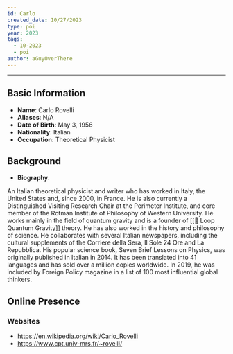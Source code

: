 ```yaml
---
id: Carlo
created_date: 10/27/2023
type: poi
year: 2023
tags:
  - 10-2023
  - poi
author: aGuyOverThere
---
```


----

## Basic Information

- **Name**: Carlo Rovelli
- **Aliases**: N/A
- **Date of Birth**: May 3, 1956 
- **Nationality**: Italian
- **Occupation**: Theoretical Physicist

## Background

- **Biography**: 

An Italian theoretical physicist and writer who has worked in Italy, the United States and, since 2000, in France. He is also currently a Distinguished Visiting Research Chair at the Perimeter Institute, and core member of the Rotman Institute of Philosophy of Western University. He works mainly in the field of quantum gravity and is a founder of [[🔭 Loop Quantum Gravity]] theory. He has also worked in the history and philosophy of science. He collaborates with several Italian newspapers, including the cultural supplements of the Corriere della Sera, Il Sole 24 Ore and La Repubblica. His popular science book, Seven Brief Lessons on Physics, was originally published in Italian in 2014. It has been translated into 41 languages and has sold over a million copies worldwide. In 2019, he was included by Foreign Policy magazine in a list of 100 most influential global thinkers.

## Online Presence

### Websites

- https://en.wikipedia.org/wiki/Carlo_Rovelli
- https://www.cpt.univ-mrs.fr/~rovelli/
